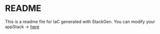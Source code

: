 # README
This is a readme file for IaC generated with StackGen.
You can modify your appStack -> [here](http://main.dev.stackgen.com/appstacks/55a278d1-3917-4714-ab99-136523565678)
